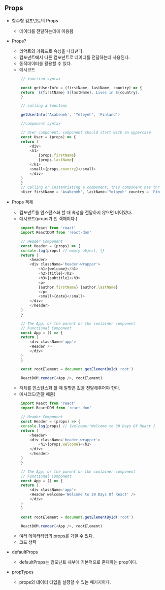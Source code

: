 ## Props
* 함수형 컴포넌트의 Props
    * 데이터를 전달하는데에 이용됨


* Props?
    * 리액트의 키워드로 속성을 나타낸다.
    * 컴포넌트에서 다른 컴포넌트로 데이터를 전달하는데 사용된다.
    * 동적데이터를 활용할 수 있다.
    - 예시코드
    ```javascript
        // function syntax

        const getUserInfo = (firstName, lastName, country) => {
        return `${firstName} ${lastName}. Lives in ${country}.`
        }

        // calling a functons

        getUserInfo('Asabeneh', 'Yeteyeh', 'Finland')

        //component syntax

        // User component, component should start with an uppercase
        const User = (props) => {
        return (
            <div>
            <h1>
                {props.firstName}
                {props.lastName}
            </h1>
            <small>{props.country}</small>
            </div>
        )
        }
        // calling or instantiating a component, this component has three properties and we call them props:firstName, lastName, country
        <User firstName = 'Asabeneh', lastName='Yetayeh' country = 'Finland' />
    ```

* Props 객체
    * 컴포넌트를 인스턴스화 할 때 속성을 전달하지 않으면 비어있다.
    - 예시코드(props가 빈 객체이다.)
    ```javascript
        import React from 'react'
        import ReactDOM from 'react-dom'

        // Header Component
        const Header = (props) => {
        console.log(props) // empty object, {}
        return (
            <header>
            <div className='header-wrapper'>
                <h1>{welcome}</h1>
                <h2>{title}</h2>
                <h3>{subtitle}</h3>
                <p>
                {author.firstName} {author.lastName}
                </p>
                <small>{date}</small>
            </div>
            </header>
        )
        }

        // The App, or the parent or the container component
        // Functional Component
        const App = () => {
        return (
            <div className='app'>
            <Header />
            </div>
        )
        }

        const rootElement = document.getElementById('root')

        ReactDOM.render(<App />, rootElement)
    ```
    * 객체를 인스턴스화 할 때 알맞은 값을 전달해주어야 한다.
    - 예시코드(전달 해줌)
    ```javascript
        import React from 'react'
        import ReactDOM from 'react-dom'

        // Header Component
        const Header = (props) => {
        console.log(props) // {welcome:'Welcome to 30 Days Of React'}
        return (
            <header>
            <div className='header-wrapper'>
                <h1>{props.welcome}</h1>
            </div>
            </header>
        )
        }

        // The App, or the parent or the container component
        // Functional Component
        const App = () => {
        return (
            <div className='app'>
            <Header welcome='Welcome to 30 Days Of React' />
            </div>
        )
        }

        const rootElement = document.getElementById('root')

        ReactDOM.render(<App />, rootElement)
    ```
    * 여러 데이터타입의 props를 가질 수 있다.
    - 코드 생략


* defaultProps
    - defaultProps는 컴포넌트 내부에 기본적으로 존재하는 prop이다.

* propTypes
    - props의 데이터 타입을 설정할 수 있는 패키지이다.
    
